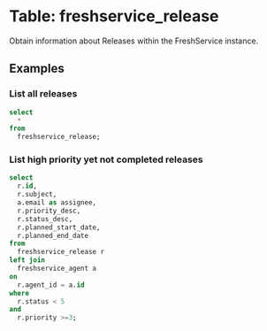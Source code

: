 # Table: freshservice_release

Obtain information about Releases within the FreshService instance.

## Examples

### List all releases

```sql
select
  *
from
  freshservice_release;
```

### List high priority yet not completed releases

```sql
select
  r.id,
  r.subject,
  a.email as assignee,
  r.priority_desc,
  r.status_desc,
  r.planned_start_date,
  r.planned_end_date
from
  freshservice_release r
left join 
  freshservice_agent a
on 
  r.agent_id = a.id
where
  r.status < 5
and
  r.priority >=3;
```
